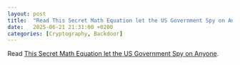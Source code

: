 ```yaml
---
layout: post
title:  "Read This Secret Math Equation let the US Government Spy on Anyone"
date:   2025-06-21 21:31:00 +0200
categories: [Cryptography, Backdoor]
---
```

Read [This Secret Math Equation let the US Government Spy on Anyone](https://leetarxiv.substack.com/p/dual-ec-backdoor-coding-guide).
